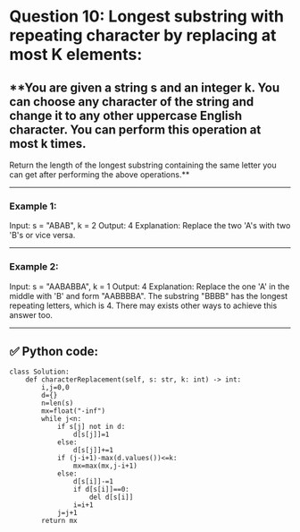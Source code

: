 # Question 10: Longest substring with repeating character by replacing at most K elements:

## **You are given a string s and an integer k. You can choose any character of the string and change it to any other uppercase English character. You can perform this operation at most k times.
Return the length of the longest substring containing the same letter you can get after performing the above operations.**

---

### Example 1:
Input: s = "ABAB", k = 2
Output: 4
Explanation: Replace the two 'A's with two 'B's or vice versa.

---

### Example 2:
Input: s = "AABABBA", k = 1
Output: 4
Explanation: Replace the one 'A' in the middle with 'B' and form "AABBBBA".
The substring "BBBB" has the longest repeating letters, which is 4.
There may exists other ways to achieve this answer too.

---

## ✅ Python code:

```
class Solution:
    def characterReplacement(self, s: str, k: int) -> int:
        i,j=0,0
        d={}
        n=len(s)
        mx=float("-inf")
        while j<n:
            if s[j] not in d:
                d[s[j]]=1
            else:
                d[s[j]]+=1
            if (j-i+1)-max(d.values())<=k:
                mx=max(mx,j-i+1)
            else:
                d[s[i]]-=1
                if d[s[i]]==0:
                    del d[s[i]]
                i=i+1
            j=j+1
        return mx
```
